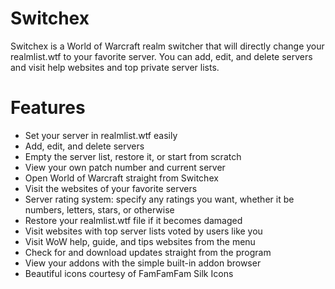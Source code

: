 Switchex
========

Switchex is a World of Warcraft realm switcher that will directly change your realmlist.wtf to your favorite server. You can add, edit, and delete servers and visit help websites and top private server lists.

# Features #
* Set your server in realmlist.wtf easily
* Add, edit, and delete servers
* Empty the server list, restore it, or start from scratch
* View your own patch number and current server
* Open World of Warcraft straight from Switchex
* Visit the websites of your favorite servers
* Server rating system: specify any ratings you want, whether it be numbers, letters, stars, or otherwise
* Restore your realmlist.wtf file if it becomes damaged
* Visit websites with top server lists voted by users like you
* Visit WoW help, guide, and tips websites from the menu
* Check for and download updates straight from the program
* View your addons with the simple built-in addon browser
* Beautiful icons courtesy of FamFamFam Silk Icons
